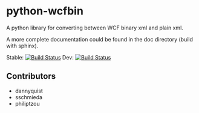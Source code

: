 python-wcfbin
=============

A python library for converting between WCF binary xml and plain xml.

A more complete documentation could be found in the doc directory (build with sphinx).


Stable: [![Build Status](https://travis-ci.com/caiyunapp/python-wcfbin.svg?branch=master)](https://travis-ci.com/caiyunapp/python-wcfbin)
Dev: [![Build Status](https://travis-ci.com/caiyunapp/python-wcfbin.svg?branch=develop)](https://travis-ci.com/caiyunapp/python-wcfbin)


Contributors
------------

- dannyquist
- sschmieda
- philiptzou
